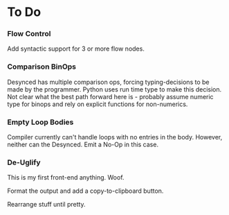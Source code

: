 # To Do

### Flow Control
Add syntactic support for 3 or more flow nodes.

### Comparison BinOps
Desynced has multiple comparison ops, forcing typing-decisions to be made by the programmer.  Python uses run time type to make this decision.  Not clear what the best path forward here is - probably assume numeric type for binops and rely on explicit functions for non-numerics.

### Empty Loop Bodies
Compiler currently can't handle loops with no entries in the body.  However, neither can the Desynced.
Emit a No-Op in this case.

### De-Uglify
This is my first front-end anything.  Woof.

Format the output and add a copy-to-clipboard button.

Rearrange stuff until pretty.